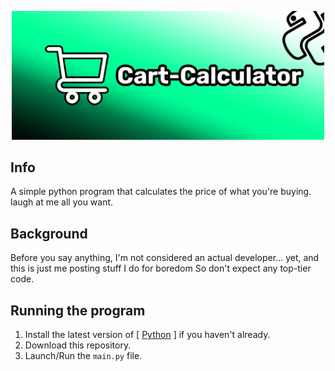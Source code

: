 <p align="center">
  <img src="logo.png" width=500  alt="project logo"/>
</p>

## Info
A simple python program that calculates the price of what you're buying. laugh at me all you want.
## Background
Before you say anything, I'm not considered an actual developer... yet, and this is just me posting stuff I do for boredom
So don't expect any top-tier code.
## Running the program
1) Install the latest version of [ [Python](https://www.python.org/downloads/) ] if you haven't already.
2) Download this repository.
3) Launch/Run the `main.py` file.
